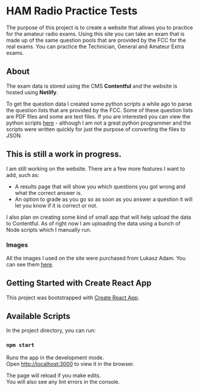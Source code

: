 # HAM Radio Practice Tests

The purpose of this project is to create a website that allows you to practice for the amateur radio exams. Using this
site you can take an exam that is made up of the same question pools that are provided by the FCC for the real exams.
You can practice the Technician, General and Amateur Extra exams.

## About 

The exam data is stored using the CMS **Contentful** and the website is hosted using **Netlify**.

To get the question data I created some python scripts a while ago to parse the question lists
that are provided by the FCC. Some of these question lists are PDF files and some are text files. If you are interested
you can view the python scripts [here](https://github.com/tyler-daigle/ham-exam/tree/master/data_tools) - although I am
not a great python programmer and the scripts were written quickly for just the purpose of converting the files to JSON.

## This is still a work in progress.

I am still working on the website. There are a few more features I want to add, such as:
  * A results page that will show you which questions you got wrong and what the correct answer is.
  * An option to grade as you go so as soon as you answer a question it will let you know if it is correct or not.

I also plan on creating some kind of small app that will help upload the data to Contentful. As of right now I am
uploading the data using a bunch of Node scripts which I manually run.

### Images

All the images I used on the site were purchased from Lukasz Adam. You can see them [here](https://lukaszadam.gumroad.com/).

## Getting Started with Create React App

This project was bootstrapped with [Create React App](https://github.com/facebook/create-react-app).


## Available Scripts

In the project directory, you can run:

### `npm start`

Runs the app in the development mode.\
Open [http://localhost:3000](http://localhost:3000) to view it in the browser.

The page will reload if you make edits.\
You will also see any lint errors in the console.

